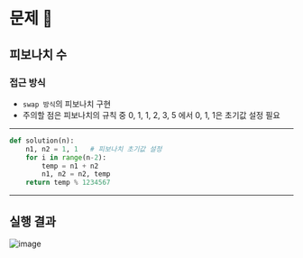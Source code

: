 # 문제 :book:

## 피보나치 수

### 접근 방식

- `swap 방식`의 피보나치 구현
- 주의할 점은 피보나치의 규칙 중 0, 1, 1, 2, 3, 5 에서 0, 1, 1은 초기값 설정 필요

<hr>

```python
def solution(n):
    n1, n2 = 1, 1   # 피보나치 초기값 설정
    for i in range(n-2):
        temp = n1 + n2
        n1, n2 = n2, temp
    return temp % 1234567
```

<hr>

## 실행 결과

![image](https://user-images.githubusercontent.com/84619866/146882061-ea4de38e-7965-4232-adae-263f45918bef.png)
